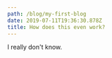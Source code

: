 ```yaml
---
path: /blog/my-first-blog
date: 2019-07-11T19:36:30.878Z
title: How does this even work?
---
```

I really don't know.
